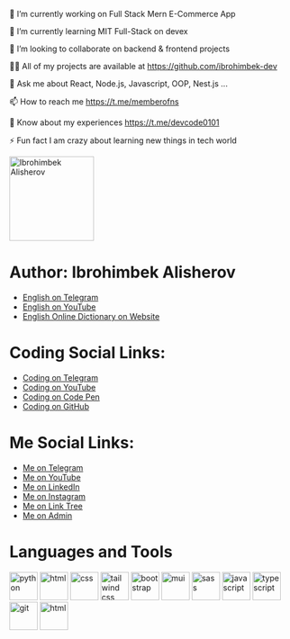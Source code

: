 🔭 I’m currently working on Full Stack Mern E-Commerce App

🌱 I’m currently learning MIT Full-Stack on devex

👯 I’m looking to collaborate on backend & frontend projects

👨‍💻 All of my projects are available at https://github.com/ibrohimbek-dev

💬 Ask me about React, Node.js, Javascript, OOP, Nest.js ...

📫 How to reach me https://t.me/memberofns

📄 Know about my experiences https://t.me/devcode0101

⚡ Fun fact I am crazy about learning new things in tech world


<div>
			<div>
				<img
					src="https://firebasestorage.googleapis.com/v0/b/ibrohimbek-links.appspot.com/o/my-github-assets%2Fme-linkedin-jpg-rounded-webp.webp?alt=media&token=c50f8ade-bcca-4ef9-883e-4d365576c631"
					alt="Ibrohimbek Alisherov" title="Ibrohimbek Alisherov" width="150" height="150" />
			</div>
			<div class="section">
				<h1 class="section-title">Author: Ibrohimbek Alisherov</h1>
				<ul class="link-list">
					<li>
						<a rel="noreferrer" href="https://t.me/ns_uzb" target="_blank" title="Visit English on Telegram">English
							on
							Telegram</a>
					</li>
					<li>
						<a href="https://www.youtube.com/@nsuzb" target="_blank" title="Visit English on YouTube">English on
							YouTube</a>
					</li>
					<li>
						<a href="https://ee-words-uz.vercel.app" target="_blank" title="Visit English Online Dictionary">English
							Online Dictionary on Website</a>
					</li>
				</ul>
			</div>
			<div class="section">
				<h1 class="section-title">Coding Social Links:</h1>
				<ul class="link-list">
					<li>
						<a href="https://t.me/devcode0101" target="_blank" title="Visit Coding on Telegram">Coding
							on
							Telegram</a>
					</li>
					<li>
						<a href="https://www.youtube.com/@devcode0101" target="_blank" title="Visit Coding on YouTube">Coding on
							YouTube</a>
					</li>
					<li>
						<a href="https://www.codepen.io/brian-uz" target="_blank" title="Visit Coding on Code Pen">Coding on Code
							Pen</a>
					</li>
					<li>
						<a href="https://www.github.com/ibrohimbek-dev" target="_blank" title="Visit Coding on GitHub">Coding on
							GitHub</a>
					</li>
				</ul>
			</div>
			<div class="section">
				<h1 class="section-title">Me Social Links:</h1>
				<ul class="link-list">
					<li>
						<a href="https://t.me/ibrohimbek0127" target="_blank" title="Visit Me on Telegram">Me on
							Telegram</a>
					</li>
					<li>
						<a href="https://www.youtube.com/@ibrohimbek-dev" target="_blank" title="Visit Me on YouTube">Me
							on YouTube</a>
					</li>
					<li>
						<a href="https://www.linkedin.com/in/ibrohimbek-dev" target="_blank" title="Visit Me on LinkedIn">Me on
							LinkedIn</a>
					</li>
					<li>
						<a href="https://www.instagram.com/ibek0127" target="_blank" title="Visit Me on Instagram">Me on
							Instagram</a>
					</li>
					<li>
						<a href="https://ibrohimbek.link" target="_blank" title="Visit Me on Link Tree">Me on Link
							Tree</a>
					</li>
					<li>
						<a href="https://t.me/memberofns" target="_blank" title="Visit Me on Admin">
							Me on Admin</a>
					</li>
				</ul>
			</div>
			<div class="section">
				<h1 class="section-title">Languages and Tools</h1>
				<div>
					<img src="https://img.icons8.com/?size=100&id=hGdCwhSHUe6L&format=png&color=000000" alt="python" width="50"
						height="50" />
					<img src="https://img.icons8.com/?size=100&id=v8RpPQUwv0N8&format=png&color=000000" alt="html" width="50"
						height="50" />
					<img src="https://img.icons8.com/?size=100&id=YjeKwnSQIBUq&format=png&color=000000" alt="css" width="50"
						height="50" />
					<img src="https://img.icons8.com/?size=100&id=4PiNHtUJVbLs&format=png&color=000000" alt="tailwind css"
						width="50" height="50" />
					<img src="https://img.icons8.com/?size=100&id=EzPCiQUqWWEa&format=png&color=000000" alt="bootstrap" width="50"
						height="50" />
					<img src="https://img.icons8.com/?size=100&id=PaVDodKP5o6b&format=png&color=ffffff" alt="mui" width="50"
						height="50" />
					<img src="https://img.icons8.com/?size=100&id=QBqFNfPPB2Kx&format=png&color=000000" alt="sass" width="50"
						height="50" />
					<img src="https://img.icons8.com/?size=100&id=108784&format=png&color=000000" alt="javascript" width="50"
						height="50" />
					<img src="https://img.icons8.com/?size=100&id=uJM6fQYqDaZK&format=png&color=000000" alt="typescript"
						width="50" height="50" />
					<img src="https://img.icons8.com/?size=100&id=20906&format=png&color=000000" alt="git" width="50" height="50" />
					<img src="" alt="html" width="50" height="50" />
				</div>
			</div>
		</div>
